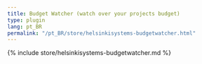 ```yaml
---
title: Budget Watcher (watch over your projects budget)
type: plugin
lang: pt_BR
permalink: "/pt_BR/store/helsinkisystems-budgetwatcher.html"
---
```


{% include store/helsinkisystems-budgetwatcher.md %}
